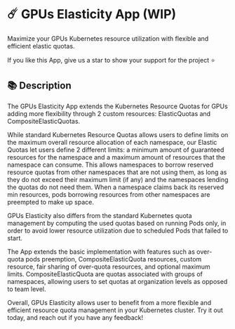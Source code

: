 # ☄️ GPUs Elasticity App (WIP)
Maximize your GPUs Kubernetes resource utilization with flexible and efficient elastic quotas.

If you like this App, give us a star to show your support for the project ⭐

## 📚 Description
The GPUs Elasticity App extends the Kubernetes Resource Quotas for GPUs adding more flexibility through 2 custom resources: ElasticQuotas and CompositeElasticQuotas.

While standard Kubernetes Resource Quotas allows users to define limits on the maximum overall resource allocation of each namespace, our Elastic Quotas let users define 2 different limits: a minimum amount of guaranteed resources for the namespace and a maximum amount of resources that the namespace can consume. This allows namespaces to borrow reserved resource quotas from other namespaces that are not using them, as long as they do not exceed their maximum limit (if any) and the namespaces lending the quotas do not need them. When a namespace claims back its reserved min resources, pods borrowing resources from other namespaces are preempted to make up space.

GPUs Elasticity also differs from the standard Kubernetes quota management by computing the used quotas based on running Pods only, in order to avoid lower resource utilization due to scheduled Pods that failed to start.

The App extends the basic implementation with features such as over-quota pods preemption, CompositeElasticQuota resources, custom resource, fair sharing of over-quota resources, and optional maximum limits. CompositeElasticQuota are quotas associated with groups of namespaces, allowing users to set quotas at organization levels as opposed to team level.

Overall, GPUs Elasticity allows user to benefit from a more flexible and efficient resource quota management in your Kubernetes cluster. Try it out today, and reach out if you have any feedback!
